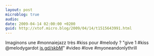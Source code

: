 ```yaml
---
layout: post
microblog: true
audio: 
date: 2009-04-14 02:00:00 +0200
guid: http://xtof.micro.blog/2009/04/14/t1515643991.html
---
```

Imaginons une #monnaiejazz très #kiss pour #melody ? "give 1 #kiss @melodygardot  [is.gd/skbM](http://is.gd/skbM)" #video #love #myoneandonlythrill
